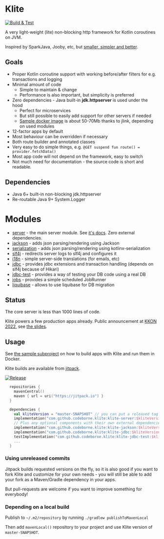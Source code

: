 # Klite

[![Build & Test](https://github.com/codeborne/klite/actions/workflows/ci.yml/badge.svg)](https://github.com/codeborne/klite/actions/workflows/ci.yml)

A very light-weight (lite) non-blocking http framework for Kotlin coroutines on JVM.

Inspired by SparkJava, Jooby, etc, but [smaller, simpler and better](docs/Comparisons.md).

## Goals

* Proper Kotlin coroutine support with working before/after filters for e.g. transactions and logging
* Minimal amount of code
  * Simple to maintain & change
  * Performance is also important, but simplicity is preferred
* Zero dependencies - Java built-in **jdk.httpserver** is used under the hood
  * Perfect for microservices
  * But still possible to easily add support for other servers if needed
  * [Sample docker image](sample/Dockerfile) is about 50-70Mb thanks to jlink, depending on used modules
* 12-factor apps by default
* Most behaviour can be overridden if necessary
* Both route builder and annotated classes
* Very easy to do simple things, e.g.
  `@GET suspend fun route() = provider.fetchData()`
* Most app code will not depend on the framework, easy to switch
* Not much need for documentation - the source code is short and readable.

## Dependencies

* Java 6+ built-in non-blocking jdk.httpserver
* Re-routable Java 9+ System.Logger

# Modules

* [server](server) - the main server module. See [it's docs](server). Zero external dependencies.
* [jackson](jackson) - adds json parsing/rendering using Jackson
* [serialization](serialization) - adds json parsing/rendering using kotlinx-serialization
* [slf4j](slf4j) - redirects server logs to slf4j and configures it
* [i18n](i18n) - simple server-side translations (for emails, etc)
* [jdbc](jdbc) - provides jdbc extensions and transaction handling (depends on slf4j because of Hikari)
* [jdbc-test](jdbc-test) - provides a way of testing your DB code using a real DB
* [jobs](jobs) - provides a simple scheduled JobRunner
* [liquibase](liquibase) - allows to use liquibase for DB migration

## Status

The core server is less than 1000 lines of code.

Klite powers a few production apps already.
Public announcement at [KKON 2022](https://rheinwerk-kkon.de/programm/keks-klite/), see [the slides](https://docs.google.com/presentation/d/1m5UORE88nVRdZXyDEoj74c0alk1Ff_tX8mfB8oLMbk0).

## Usage

See [the sample subproject](sample) on how to build apps with Klite and run them in Docker.

Klite builds are available from [jitpack](https://jitpack.io/#codeborne/klite).

[![Release](https://jitpack.io/v/codeborne/klite.svg)](https://jitpack.io/#codeborne/klite)

```kotlin
  repositories {
    mavenCentral()
    maven { url = uri("https://jitpack.io") }
  }

  dependencies {
    val kliteVersion = "master-SNAPSHOT" // you can put a released tag or commit hash here
    implementation("com.github.codeborne.klite:klite-server:$kliteVersion")
    // Plus any optional components with their own external dependencies, see above for list
    implementation("com.github.codeborne.klite:klite-jackson:$kliteVersion")
    implementation("com.github.codeborne.klite:klite-jdbc:$kliteVersion")
    testImplementation("com.github.codeborne.klite:klite-jdbc-test:$kliteVersion")
    ...
  }
```

### Using unreleased commits

Jitpack builds requested versions on the fly, so it is also good if you want to fork Klite and customize for your own needs -
you will still be able to add your fork as a Maven/Gradle dependency in your apps.

But pull-requests are welcome if you want to improve something for everybody!


### Depending on a local build

Publish to `~/.m2/repository` by running `./gradlew publishToMavenLocal`

Then add `mavenLocal()` repository to your project and use Klite version of `master-SNAPSHOT`.
